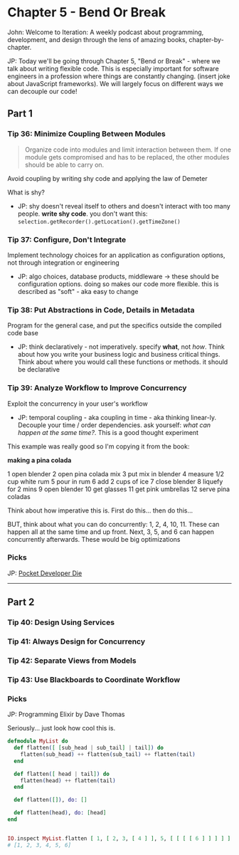 # Chapter 5 - Bend Or Break

John:
Welcome to Iteration: A weekly podcast about programming, development, and design through the lens of amazing books, chapter-by-chapter.

JP:
Today we'll be going through Chapter 5, "Bend or Break" - where we talk about writing flexible code. This is especially important for software engineers in a profession where things are constantly changing. (insert joke about JavaScript frameworks). We will largely focus on different ways we can decouple our code!

## Part 1
### Tip 36: Minimize Coupling Between Modules

> Organize code into modules and limit interaction between them. If one module gets compromised and has to be replaced, the other modules should be able to carry on.

Avoid coupling by writing shy code and applying the law of Demeter

What is shy?

* JP: shy doesn't reveal itself to others and doesn't interact with too many people. __write shy code__. you don't want this: `selection.getRecorder().getLocation().getTimeZone()`

### Tip 37: Configure, Don't Integrate

Implement technology choices for an application as configuration options, not through integration or engineering

* JP: algo choices, database products, middleware -> these should be configuration options. doing so makes our code more flexible. this is described as "soft" - aka easy to change

### Tip 38: Put Abstractions in Code, Details in Metadata

Program for the general case, and put the specifics outside the compiled code base

* JP: think declaratively - not imperatively. specify __what__, not _how_. Think about how you write your business logic and business critical things. Think about where you would call these functions or methods. it should be declarative


### Tip 39: Analyze Workflow to Improve Concurrency

Exploit the concurrency in your user's workflow

* JP: temporal coupling - aka coupling in time - aka thinking linear-ly. Decouple your time / order dependencies. ask yourself: _what can happen at the same time?_. This is a good thought experiment

This example was really good so I'm copying it from the book:

__making a pina colada__

1 open blender
2 open pina colada mix
3 put mix in blender
4 measure 1/2 cup white rum
5 pour in rum
6 add 2 cups of ice
7 close blender
8 liquefy for 2 mins
9 open blender
10 get glasses
11 get pink umbrellas
12 serve pina coladas

Think about how imperative this is. First do this... then do this...

BUT, think about what you can do concurrently: 1, 2, 4, 10, 11. These can happen all at the same time and up front. Next, 3, 5, and 6 can happen concurrently afterwards. These would be big optimizations

### Picks

JP: [Pocket Developer Die](https://pretendstore.co/products/pocket-developer)


---

## Part 2
### Tip 40: Design Using Services
### Tip 41: Always Design for Concurrency
### Tip 42: Separate Views from Models
### Tip 43: Use Blackboards to Coordinate Workflow

### Picks

JP: Programming Elixir by Dave Thomas

Seriously... just look how cool this is.

```elixir
defmodule MyList do
  def flatten([ [sub_head | sub_tail] | tail]) do
    flatten(sub_head) ++ flatten(sub_tail) ++ flatten(tail)
  end

  def flatten([ head | tail]) do
    flatten(head) ++ flatten(tail)
  end

  def flatten([]), do: []

  def flatten(head), do: [head]
end


IO.inspect MyList.flatten [ 1, [ 2, 3, [ 4 ] ], 5, [ [ [ [ 6 ] ] ] ] ]
# [1, 2, 3, 4, 5, 6]
```
